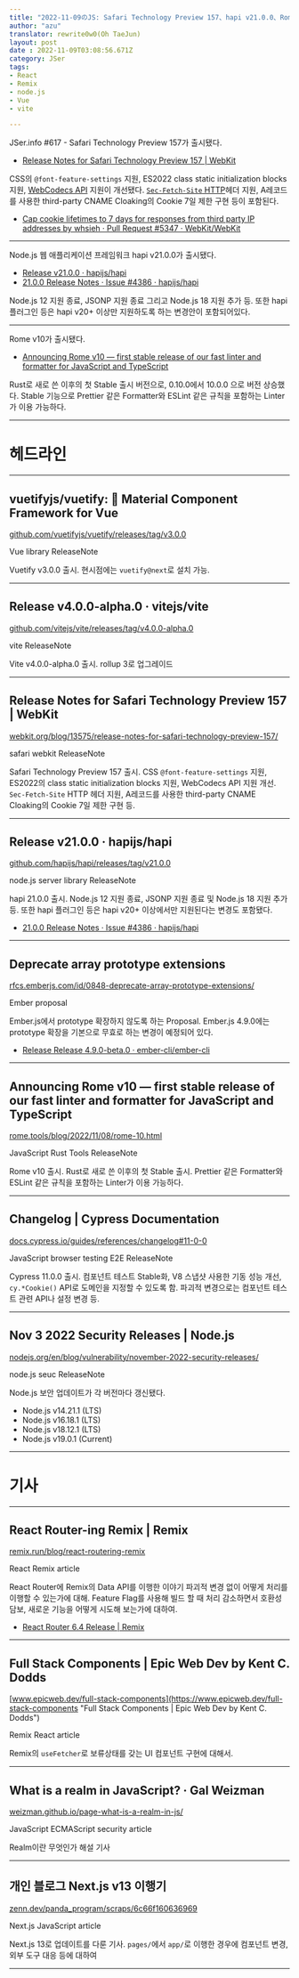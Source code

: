 ```yaml
---
title: "2022-11-09のJS: Safari Technology Preview 157、hapi v21.0.0、Rome v10(Stable)"
author: "azu"
translator: rewrite0w0(Oh TaeJun)
layout: post
date : 2022-11-09T03:08:56.671Z
category: JSer
tags:
- React
- Remix
- node.js
- Vue
- vite

---
```


JSer.info #617 - Safari Technology Preview 157가 출시됐다.

- [Release Notes for Safari Technology Preview 157 | WebKit](https://webkit.org/blog/13575/release-notes-for-safari-technology-preview-157/)

CSS의 `@font-feature-settings` 지원, ES2022 class static initialization blocks 지원, [WebCodecs API](https://developer.mozilla.org/en-US/docs/Web/API/WebCodecs_API) 지원이 개선됐다.
[`Sec-Fetch-Site` HTTP](https://developer.mozilla.org/en-US/docs/Web/HTTP/Headers/Sec-Fetch-Site)헤더 지원, A레코드를 사용한 third-party CNAME Cloaking의 Cookie 7일 제한 구현 등이 포함된다.

- [Cap cookie lifetimes to 7 days for responses from third party IP addresses by whsieh · Pull Request #5347 · WebKit/WebKit](https://github.com/WebKit/WebKit/pull/5347)

---

Node.js 웹 애플리케이션 프레임워크 hapi v21.0.0가 출시됐다.

- [Release v21.0.0 · hapijs/hapi](https://github.com/hapijs/hapi/releases/tag/v21.0.0)
- [21.0.0 Release Notes · Issue #4386 · hapijs/hapi](https://github.com/hapijs/hapi/issues/4386)

Node.js 12 지원 종료, JSONP 지원 종료 그리고 Node.js 18 지원 추가 등.
또한 hapi 플러그인 등은 hapi v20+ 이상만 지원하도록 하는 변경안이 포함되어있다.

---

Rome v10가 출시됐다.

- [Announcing Rome v10 — first stable release of our fast linter and formatter for JavaScript and TypeScript](https://rome.tools/blog/2022/11/08/rome-10.html)

Rust로 새로 쓴 이후의 첫 Stable 출시 버전으로, 0.10.0에서 10.0.0 으로 버전 상승했다.
Stable 기능으로 Prettier 같은 Formatter와 ESLint 같은 규칙을 포함하는 Linter가 이용 가능하다.

----

<h1 class="site-genre">헤드라인</h1>

----

## vuetifyjs/vuetify: 🐉 Material Component Framework for Vue
[github.com/vuetifyjs/vuetify/releases/tag/v3.0.0](https://github.com/vuetifyjs/vuetify/releases/tag/v3.0.0 "vuetifyjs/vuetify: 🐉 Material Component Framework for Vue")
<p class="jser-tags jser-tag-icon"><span class="jser-tag">Vue</span> <span class="jser-tag">library</span> <span class="jser-tag">ReleaseNote</span></p>

Vuetify v3.0.0 출시.
현시점에는 `vuetify@next`로 설치 가능.


----

## Release v4.0.0-alpha.0 · vitejs/vite
[github.com/vitejs/vite/releases/tag/v4.0.0-alpha.0](https://github.com/vitejs/vite/releases/tag/v4.0.0-alpha.0 "Release v4.0.0-alpha.0 · vitejs/vite")
<p class="jser-tags jser-tag-icon"><span class="jser-tag">vite</span> <span class="jser-tag">ReleaseNote</span></p>

Vite v4.0.0-alpha.0 출시.
rollup 3로 업그레이드


----

## Release Notes for Safari Technology Preview 157 | WebKit
[webkit.org/blog/13575/release-notes-for-safari-technology-preview-157/](https://webkit.org/blog/13575/release-notes-for-safari-technology-preview-157/ "Release Notes for Safari Technology Preview 157 | WebKit")
<p class="jser-tags jser-tag-icon"><span class="jser-tag">safari</span> <span class="jser-tag">webkit</span> <span class="jser-tag">ReleaseNote</span></p>

Safari Technology Preview 157 출시.
CSS `@font-feature-settings` 지원, ES2022의 class static initialization blocks 지원, WebCodecs API 지원 개선.
`Sec-Fetch-Site` HTTP 헤더 지원, A레코드를 사용한 third-party CNAME Cloaking의 Cookie 7일 제한 구현 등.


----

## Release v21.0.0 · hapijs/hapi
[github.com/hapijs/hapi/releases/tag/v21.0.0](https://github.com/hapijs/hapi/releases/tag/v21.0.0 "Release v21.0.0 · hapijs/hapi")
<p class="jser-tags jser-tag-icon"><span class="jser-tag">node.js</span> <span class="jser-tag">server</span> <span class="jser-tag">library</span> <span class="jser-tag">ReleaseNote</span></p>

hapi 21.0.0 출시.
Node.js 12 지원 종료, JSONP 지원 종료 및 Node.js 18 지원 추가 등.
또한 hapi 플러그인 등은 hapi v20+ 이상에서만 지원된다는 변경도 포함됐다.

- [21.0.0 Release Notes · Issue #4386 · hapijs/hapi](https://github.com/hapijs/hapi/issues/4386 "21.0.0 Release Notes · Issue #4386 · hapijs/hapi")

----

## Deprecate array prototype extensions
[rfcs.emberjs.com/id/0848-deprecate-array-prototype-extensions/](https://rfcs.emberjs.com/id/0848-deprecate-array-prototype-extensions/ "Deprecate array prototype extensions")
<p class="jser-tags jser-tag-icon"><span class="jser-tag">Ember</span> <span class="jser-tag">proposal</span></p>

Ember.js에서 prototype 확장하지 않도록 하는 Proposal.
Ember.js 4.9.0에는 prototype 확장을 기본으로 무효로 하는 변경이 예정되어 있다.

- [Release Release 4.9.0-beta.0 · ember-cli/ember-cli](https://github.com/ember-cli/ember-cli/releases/tag/v4.9.0-beta.0 "Release Release 4.9.0-beta.0 · ember-cli/ember-cli")

----

## Announcing Rome v10 — first stable release of our fast linter and formatter for JavaScript and TypeScript
[rome.tools/blog/2022/11/08/rome-10.html](https://rome.tools/blog/2022/11/08/rome-10.html "Announcing Rome v10 — first stable release of our fast linter and formatter for JavaScript and TypeScript")
<p class="jser-tags jser-tag-icon"><span class="jser-tag">JavaScript</span> <span class="jser-tag">Rust</span> <span class="jser-tag">Tools</span> <span class="jser-tag">ReleaseNote</span></p>

Rome v10 출시.
Rust로 새로 쓴 이후의 첫 Stable 출시.
Prettier 같은 Formatter와 ESLint 같은 규칙을 포함하는 Linter가 이용 가능하다.


----

## Changelog | Cypress Documentation
[docs.cypress.io/guides/references/changelog#11-0-0](https://docs.cypress.io/guides/references/changelog#11-0-0 "Changelog | Cypress Documentation")
<p class="jser-tags jser-tag-icon"><span class="jser-tag">JavaScript</span> <span class="jser-tag">browser</span> <span class="jser-tag">testing</span> <span class="jser-tag">E2E</span> <span class="jser-tag">ReleaseNote</span></p>

Cypress 11.0.0 출시.
컴포넌트 테스트 Stable화, V8 스냅샷 사용한 기동 성능 개선, `cy.*Cookie()` API로 도메인을 지정할 수 있도록 함.
파괴적 변경으로는 컴포넌트 테스트 관련 API나 설정 변경 등.


----

## Nov 3 2022 Security Releases | Node.js
[nodejs.org/en/blog/vulnerability/november-2022-security-releases/](https://nodejs.org/en/blog/vulnerability/november-2022-security-releases/ "Nov 3 2022 Security Releases | Node.js")
<p class="jser-tags jser-tag-icon"><span class="jser-tag">node.js</span> <span class="jser-tag">seuc</span> <span class="jser-tag">ReleaseNote</span></p>

Node.js 보안 업데이트가 각 버전마다 갱신됐다.

- Node.js v14.21.1 (LTS)
- Node.js v16.18.1 (LTS)
- Node.js v18.12.1 (LTS)
- Node.js v19.0.1 (Current)


----
<h1 class="site-genre">기사</h1>

----

## React Router-ing Remix | Remix
[remix.run/blog/react-routering-remix](https://remix.run/blog/react-routering-remix "React Router-ing Remix | Remix")
<p class="jser-tags jser-tag-icon"><span class="jser-tag">React</span> <span class="jser-tag">Remix</span> <span class="jser-tag">article</span></p>

React Router에 Remix의 Data API를 이행한 이야기
파괴적 변경 없이 어떻게 처리를 이행할 수 있는가에 대해. Feature Flag를 사용해 빌드 할 때 처리 감소하면서 호환성 담보, 새로운 기능을 어떻게 시도해 보는가에 대하여.

- [React Router 6.4 Release | Remix](https://remix.run/blog/react-router-v6.4 "React Router 6.4 Release | Remix")

----

## Full Stack Components | Epic Web Dev by Kent C. Dodds
[www.epicweb.dev/full-stack-components](https://www.epicweb.dev/full-stack-components "Full Stack Components | Epic Web Dev by Kent C. Dodds")
<p class="jser-tags jser-tag-icon"><span class="jser-tag">Remix</span> <span class="jser-tag">React</span> <span class="jser-tag">article</span></p>

Remix의 `useFetcher`로 보류상태를 갖는 UI 컴포넌트 구현에 대해서.


----

## What is a realm in JavaScript? · Gal Weizman
[weizman.github.io/page-what-is-a-realm-in-js/](https://weizman.github.io/page-what-is-a-realm-in-js/ "What is a realm in JavaScript? · Gal Weizman")
<p class="jser-tags jser-tag-icon"><span class="jser-tag">JavaScript</span> <span class="jser-tag">ECMAScript</span> <span class="jser-tag">security</span> <span class="jser-tag">article</span></p>

Realm이란 무엇인가 해설 기사


----

## 개인 블로그 Next.js v13 이행기
[zenn.dev/panda\_program/scraps/6c66f160636969](https://zenn.dev/panda_program/scraps/6c66f160636969 "개인 블로그 Next.js v13 이행기")
<p class="jser-tags jser-tag-icon"><span class="jser-tag">Next.js</span> <span class="jser-tag">JavaScript</span> <span class="jser-tag">article</span></p>

Next.js 13로 업데이트를 다룬 기사.
`pages/`에서 `app/`로 이행한 경우에 컴포넌트 변경, 외부 도구 대응 등에 대하여


----
